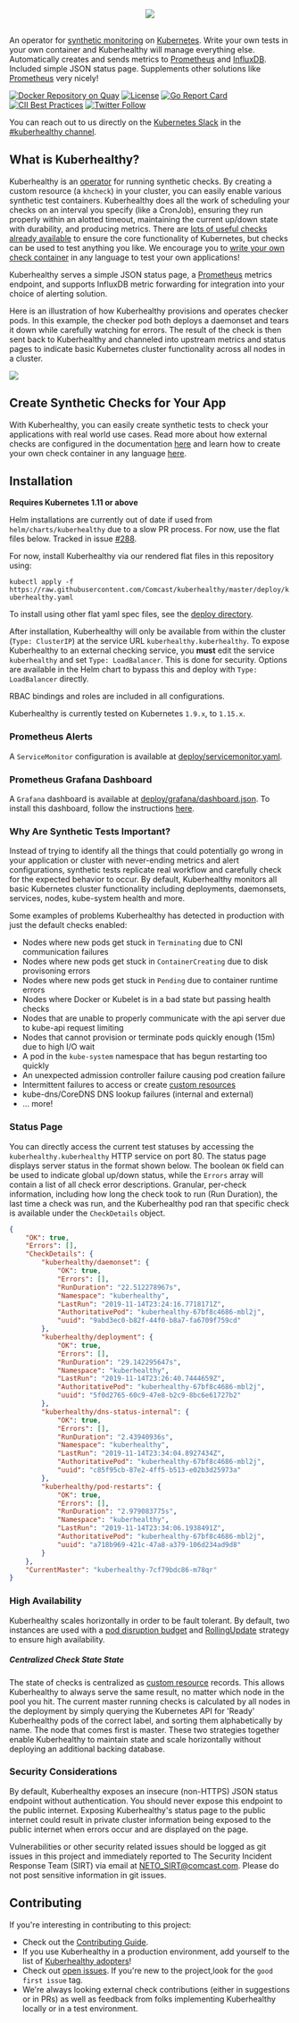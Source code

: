 <center><img src="https://github.com/Comcast/kuberhealthy/blob/master/images/kuberhealthy.png?raw=true"></center><br />

An operator for [synthetic monitoring](https://en.wikipedia.org/wiki/Synthetic_monitoring) on [Kubernetes](https://kubernetes.io).  Write your own tests in your own container and Kuberhealthy will manage everything else.  Automatically creates and sends metrics to [Prometheus](https://prometheus.io) and [InfluxDB](https://www.influxdata.com/).  Included simple JSON status page. Supplements other solutions like [Prometheus](https://prometheus.io/) very nicely!

[![Docker Repository on Quay](https://quay.io/repository/comcast/kuberhealthy/status "Kuberhealthy Docker Repository on Quay")](https://quay.io/repository/comcast/kuberhealthy)
[![License](https://img.shields.io/badge/License-Apache%202.0-blue.svg)](https://opensource.org/licenses/Apache-2.0)
[![Go Report Card](https://goreportcard.com/badge/github.com/Comcast/kuberhealthy)](https://goreportcard.com/report/github.com/Comcast/kuberhealthy)
[![CII Best Practices](https://bestpractices.coreinfrastructure.org/projects/2822/badge)](https://bestpractices.coreinfrastructure.org/projects/2822)
[![Twitter Follow](https://img.shields.io/twitter/follow/kuberhealthy.svg?style=social)](https://twitter.com/kuberhealthy)  


You can reach out to us directly on the [Kubernetes Slack](http://slack.k8s.io/) in the [#kuberhealthy channel](https://kubernetes.slack.com/messages/CB9G7HWTE).

## What is Kuberhealthy?

Kuberhealthy is an [operator](https://kubernetes.io/docs/concepts/extend-kubernetes/operator/) for running synthetic checks.  By creating a custom resource (a `khcheck`) in your cluster, you can easily enable various synthetic test containers.  Kuberhealthy does all the work of scheduling your checks on an interval you specify (like a CronJob), ensuring they run properly within an alotted timeout, maintaining the current up/down state with durability, and producing metrics.  There are [lots of useful checks already available](docs/EXTERNAL_CHECKS_REGISTRY.md) to ensure the core functionality of Kubernetes, but checks can be used to test anything you like.  We encourage you to [write your own check container](docs/EXTERNAL_CHECK_CREATION.md) in any language to test your own applications!

Kuberhealthy serves a simple JSON status page, a [Prometheus](https://prometheus.io/) metrics endpoint, and supports InfluxDB metric forwarding for integration into your choice of alerting solution.

Here is an illustration of how Kuberhealthy provisions and operates checker pods.  In this example, the checker pod both deploys a daemonset and tears it down while carefully watching for errors.  The result of the check is then sent back to Kuberhealthy and channeled into upstream metrics and status pages to indicate basic Kubernetes cluster functionality across all nodes in a cluster.

<img src="images/kh-ds-check.gif">

## Create Synthetic Checks for Your App

With Kuberhealthy, you can easily create synthetic tests to check your applications with real world use cases.  Read more about how external checks are configured in the documentation [here](docs/EXTERNAL_CHECKS.md) and learn how to create your own check container in any language [here](docs/EXTERNAL_CHECK_CREATION.md).


## Installation

**Requires Kubernetes 1.11 or above**

Helm installations are currently out of date if used from `helm/charts/kuberhealthy` due to a slow PR process.  For now, use the flat files below.  Tracked in issue [#288](https://github.com/Comcast/kuberhealthy/issues/288).

For now, install Kuberhealthy via our rendered flat files in this repository using:

`kubectl apply -f https://raw.githubusercontent.com/Comcast/kuberhealthy/master/deploy/kuberhealthy.yaml`

To install using other flat yaml spec files, see the [deploy directory](/deploy).

After installation, Kuberhealthy will only be available from within the cluster (`Type: ClusterIP`) at the service URL `kuberhealthy.kuberhealthy`.  To expose Kuberhealthy to an external checking service, you **must** edit the service `kuberhealthy` and set `Type: LoadBalancer`.  This is done for security.  Options are available in the Helm chart to bypass this and deploy with `Type: LoadBalancer` directly.

RBAC bindings and roles are included in all configurations.

Kuberhealthy is currently tested on Kubernetes `1.9.x`, to `1.15.x`.


### Prometheus Alerts

A `ServiceMonitor` configuration is available at [deploy/servicemonitor.yaml](https://raw.githubusercontent.com/Comcast/kuberhealthy/master/deploy/servicemonitor.yaml).

### Prometheus Grafana Dashboard

A `Grafana` dashboard is available at [deploy/grafana/dashboard.json](https://raw.githubusercontent.com/Comcast/kuberhealthy/master/deploy/grafana/dashboard.json).  To install this dashboard, follow the instructions [here](http://docs.grafana.org/reference/export_import/#importing-a-dashboard).

### Why Are Synthetic Tests Important?

Instead of trying to identify all the things that could potentially go wrong in your application or cluster with never-ending metrics and alert configurations, synthetic tests replicate real workflow and carefully check for the expected behavior to occur.  By default, Kuberhealthy monitors all basic Kubernetes cluster functionality including deployments, daemonsets, services, nodes, kube-system health and more.

Some examples of problems Kuberhealthy has detected in production with just the default checks enabled:

- Nodes where new pods get stuck in `Terminating` due to CNI communication failures
- Nodes where new pods get stuck in `ContainerCreating` due to disk provisoning errors
- Nodes where new pods get stuck in `Pending` due to container runtime errors
- Nodes where Docker or Kubelet is in a bad state but passing health checks
- Nodes that are unable to properly communicate with the api server due to kube-api request limiting
- Nodes that cannot provision or terminate pods quickly enough (15m) due to high I/O wait
- A pod in the `kube-system` namespace that has begun restarting too quickly
- An unexpected admission controller failure causing pod creation failure
- Intermittent failures to access or create [custom resources](https://kubernetes.io/docs/concepts/extend-kubernetes/api-extension/custom-resources/)
- kube-dns/CoreDNS DNS lookup failures (internal and external)
- ... more!

### Status Page

You can directly access the current test statuses by accessing the `kuberhealthy.kuberhealthy` HTTP service on port 80.  The status page displays server status in the format shown below.  The boolean `OK` field can be used to indicate global up/down status, while the `Errors` array will contain a list of all check error descriptions.  Granular, per-check information, including how long the check took to run (Run Duration), the last time a check was run, and the Kuberhealthy pod ran that specific check is available under the `CheckDetails` object.

```json
{
    "OK": true,
    "Errors": [],
    "CheckDetails": {
        "kuberhealthy/daemonset": {
            "OK": true,
            "Errors": [],
            "RunDuration": "22.512278967s",
            "Namespace": "kuberhealthy",
            "LastRun": "2019-11-14T23:24:16.7718171Z",
            "AuthoritativePod": "kuberhealthy-67bf8c4686-mbl2j",
            "uuid": "9abd3ec0-b82f-44f0-b8a7-fa6709f759cd"
        },
        "kuberhealthy/deployment": {
            "OK": true,
            "Errors": [],
            "RunDuration": "29.142295647s",
            "Namespace": "kuberhealthy",
            "LastRun": "2019-11-14T23:26:40.7444659Z",
            "AuthoritativePod": "kuberhealthy-67bf8c4686-mbl2j",
            "uuid": "5f0d2765-60c9-47e8-b2c9-8bc6e61727b2"
        },
        "kuberhealthy/dns-status-internal": {
            "OK": true,
            "Errors": [],
            "RunDuration": "2.43940936s",
            "Namespace": "kuberhealthy",
            "LastRun": "2019-11-14T23:34:04.8927434Z",
            "AuthoritativePod": "kuberhealthy-67bf8c4686-mbl2j",
            "uuid": "c85f95cb-87e2-4ff5-b513-e02b3d25973a"
        },
        "kuberhealthy/pod-restarts": {
            "OK": true,
            "Errors": [],
            "RunDuration": "2.979083775s",
            "Namespace": "kuberhealthy",
            "LastRun": "2019-11-14T23:34:06.1938491Z",
            "AuthoritativePod": "kuberhealthy-67bf8c4686-mbl2j",
            "uuid": "a718b969-421c-47a8-a379-106d234ad9d8"
        }
    },
    "CurrentMaster": "kuberhealthy-7cf79bdc86-m78qr"
}
```

### High Availability

Kuberhealthy scales horizontally in order to be fault tolerant.  By default, two instances are used with a [pod disruption budget](https://kubernetes.io/docs/tasks/run-application/configure-pdb/) and [RollingUpdate](https://kubernetes.io/docs/tasks/run-application/rolling-update-replication-controller/) strategy to ensure high availability.

##### Centralized Check State State

The state of checks is centralized as [custom resource](https://kubernetes.io/docs/concepts/extend-kubernetes/api-extension/custom-resources/) records.  This allows Kuberhealthy to always serve the same result, no matter which node in the pool you hit.  The current master running checks is calculated by all nodes in the deployment by simply querying the Kubernetes API for 'Ready' Kuberhealthy pods of the correct label, and sorting them alphabetically by name.  The node that comes first is master.  These two strategies together enable Kuberhealthy to maintain state and scale horizontally without deploying an additional backing database.

### Security Considerations

By default, Kuberhealthy exposes an insecure (non-HTTPS) JSON status endpoint without authentication. You should never expose this endpoint to the public internet. Exposing Kuberhealthy's status page to the public internet could result in private cluster information being exposed to the public internet when errors occur and are displayed on the page.

Vulnerabilities or other security related issues should be logged as git issues in this project and immediately reported to The Security Incident Response Team (SIRT) via email at NETO_SIRT@comcast.com.  Please do not post sensitive information in git issues.


## Contributing

If you're interesting in contributing to this project:
- Check out the [Contributing Guide](CONTRIBUTING.md).
- If you use Kuberhealthy in a production environment, add yourself to the list of [Kuberhealthy adopters](docs/KUBERHEALTHY_ADOPTERS.md)!
- Check out [open issues](https://github.com/Comcast/kuberhealthy/issues). If you're new to the project,look for the `good first issue` tag.
- We're always looking external check contributions (either in suggestions or in PRs) as well as feedback from folks implementing
Kuberhealthy locally or in a test environment.
